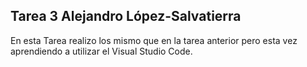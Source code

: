 ## Tarea 3 Alejandro López-Salvatierra

En esta Tarea realizo los mismo que en la tarea anterior pero esta vez
aprendiendo a utilizar el Visual Studio Code.
